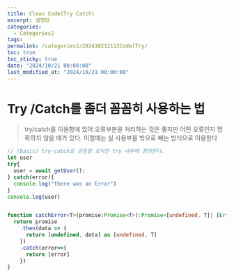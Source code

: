 ```yaml
---
title: Clean Code(Try Catch)
excerpt: 설명란
categories:
  - Categories2
tags: 
permalink: /categories2/202410212113Code(Try/
toc: true
toc_sticky: true
date: "2024/10/21 00:00:00"
last_modified_at: "2024/10/21 00:00:00"
---
```

# Try /Catch를 좀더 꼼꼼히 사용하는 법
> try/catch를 이용함에 있어 오류부분을 처리하는 것은 좋지만 어떤 오류인지 명확하지 않을 때가 있다. 이럴때는 실 사용부를 밖으로 빼는 방식으로 이용한다


```ts
// (basic) try-catch로 검증할 로직만 try 내부에 정의한다.
let user
try{
  user = await getUser();
} catch(error){
  console.log("there was an Error")
}
console.log(user)


function catchError<T>(promise:Promise<T>):Promise<[undefined, T]| [Error]>{
  return promise
    .then(data => {
      return [undefined, data] as [undefined, T]
    })
    .catch(error=>{
      return [error]
    })
}


```